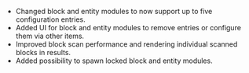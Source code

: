 * Changed block and entity modules to now support up to five configuration entries.
* Added UI for block and entity modules to remove entries or configure them via other items.
* Improved block scan performance and rendering individual scanned blocks in results.
* Added possibility to spawn locked block and entity modules.